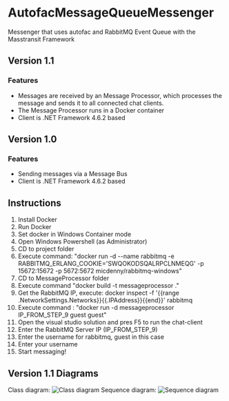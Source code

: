 # AutofacMessageQueueMessenger
Messenger that uses autofac and RabbitMQ Event Queue with the Masstransit Framework

## Version 1.1
### Features
 - Messages are received by an Message Processor, which processes the message and sends it to all connected chat clients.
 - The Message Processor runs in a Docker container
 - Client is .NET Framework 4.6.2 based

## Version 1.0
### Features
 - Sending messages via a Message Bus
 - Client is .NET Framework 4.6.2 based

 ## Instructions
 1. Install Docker
 2. Run Docker
 3. Set docker in Windows Container mode
 4. Open Windows Powershell (as Administrator)
 5. CD to project folder
 6. Execute command: "docker run -d --name rabbitmq -e RABBITMQ_ERLANG_COOKIE='SWQOKODSQALRPCLNMEQG' -p 15672:15672 -p 5672:5672 micdenny/rabbitmq-windows"
 7. CD to MessageProcessor folder
 8. Execute command "docker build -t messageprocessor ."
 9. Get the RabbitMQ IP, execute: docker inspect -f '{{range .NetworkSettings.Networks}}{{.IPAddress}}{{end}}' rabbitmq
 10. Execute command : "docker run -d messageprocessor IP_FROM_STEP_9 guest guest"
 11. Open the visual studio solution and pres F5 to run the chat-client
 9. Enter the RabbitMQ Server IP (IP_FROM_STEP_9)
 10. Enter the username for rabbitmq, guest in this case
 11. Enter your username
 12. Start messaging!
 
 ## Version 1.1 Diagrams
 Class diagram:
 ![Class diagram](https://raw.githubusercontent.com/wijnandhonselaar/EventDrivenMessenger/archive/V1.1/Images/EventDrivenMessenger.png)
 Sequence diagram:
 ![Sequence diagram](https://raw.githubusercontent.com/wijnandhonselaar/EventDrivenMessenger/archive/V1.1/Images/Message%20life%20cycle.png)
